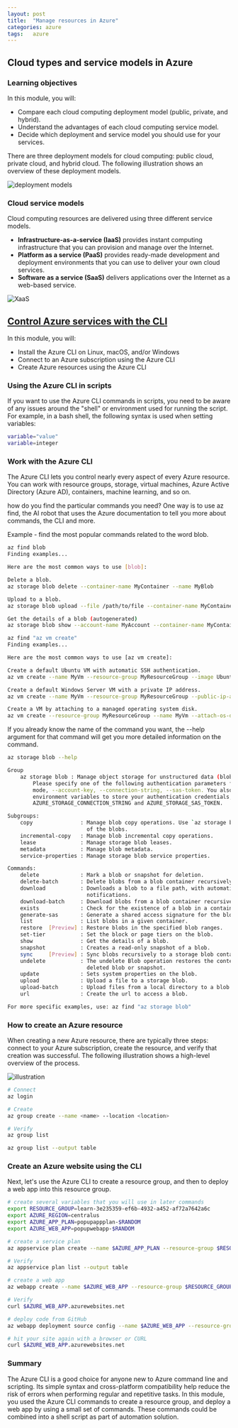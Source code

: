 ```yaml
---
layout: post
title:  "Manage resources in Azure"
categories: azure
tags:   azure 
---
```




## Cloud types and service models in Azure

### Learning objectives

In this module, you will:

- Compare each cloud computing deployment model (public, private, and hybrid).
- Understand the advantages of each cloud computing service model.
- Decide which deployment and service model you should use for your services.

There are three deployment models for cloud computing: public cloud, private cloud, and hybrid cloud. The following illustration shows an overview of these deployment models.

![deployment models](/images/2020-05-13-06-53-11.png)

### Cloud service models

Cloud computing resources are delivered using three different service models.

- **Infrastructure-as-a-service (IaaS)** provides instant computing infrastructure that you can provision and manage over the Internet.
- **Platform as a service (PaaS)** provides ready-made development and deployment environments that you can use to deliver your own cloud services.
- **Software as a service (SaaS)** delivers applications over the Internet as a web-based service.

![XaaS](/images/2020-05-13-07-15-02.png)

## [Control Azure services with the CLI](https://docs.microsoft.com/en-us/learn/modules/control-azure-services-with-cli/)

In this module, you will:

- Install the Azure CLI on Linux, macOS, and/or Windows
- Connect to an Azure subscription using the Azure CLI
- Create Azure resources using the Azure CLI

### Using the Azure CLI in scripts

If you want to use the Azure CLI commands in scripts, you need to be aware of any issues around the "shell" or environment used for running the script. For example, in a bash shell, the following syntax is used when setting variables:

```sh
variable="value"
variable=integer
```

### Work with the Azure CLI

The Azure CLI lets you control nearly every aspect of every Azure resource. You can work with resource groups, storage, virtual machines, Azure Active Directory (Azure AD), containers, machine learning, and so on.

how do you find the particular commands you need? One way is to use az find, the AI robot that uses the Azure documentation to tell you more about commands, the CLI and more.

Example - find the most popular commands related to the word blob.

```bash
az find blob
Finding examples...

Here are the most common ways to use [blob]: 

Delete a blob.
az storage blob delete --container-name MyContainer --name MyBlob

Upload to a blob.
az storage blob upload --file /path/to/file --container-name MyContainer --name MyBlob

Get the details of a blob (autogenerated)
az storage blob show --account-name MyAccount --container-name MyContainer --name MyBlob

az find "az vm create"
Finding examples...

Here are the most common ways to use [az vm create]: 

Create a default Ubuntu VM with automatic SSH authentication.
az vm create --name MyVm --resource-group MyResourceGroup --image UbuntuLTS

Create a default Windows Server VM with a private IP address.
az vm create --name MyVm --resource-group MyResourceGroup --public-ip-address "" --image Win2012R2Datacenter

Create a VM by attaching to a managed operating system disk.
az vm create --resource-group MyResourceGroup --name MyVm --attach-os-disk MyOsDisk --os-type linux
```

If you already know the name of the command you want, the --help argument for that command will get you more detailed information on the command.

```sh
az storage blob --help

Group
    az storage blob : Manage object storage for unstructured data (blobs).
        Please specify one of the following authentication parameters for your commands: --auth-
        mode, --account-key, --connection-string, --sas-token. You also can use corresponding
        environment variables to store your authentication credentials, e.g. AZURE_STORAGE_KEY,
        AZURE_STORAGE_CONNECTION_STRING and AZURE_STORAGE_SAS_TOKEN.

Subgroups:
    copy               : Manage blob copy operations. Use `az storage blob show` to check the status
                         of the blobs.
    incremental-copy   : Manage blob incremental copy operations.
    lease              : Manage storage blob leases.
    metadata           : Manage blob metadata.
    service-properties : Manage storage blob service properties.

Commands:
    delete             : Mark a blob or snapshot for deletion.
    delete-batch       : Delete blobs from a blob container recursively.
    download           : Downloads a blob to a file path, with automatic chunking and progress
                         notifications.
    download-batch     : Download blobs from a blob container recursively.
    exists             : Check for the existence of a blob in a container.
    generate-sas       : Generate a shared access signature for the blob.
    list               : List blobs in a given container.
    restore  [Preview] : Restore blobs in the specified blob ranges.
    set-tier           : Set the block or page tiers on the blob.
    show               : Get the details of a blob.
    snapshot           : Creates a read-only snapshot of a blob.
    sync     [Preview] : Sync blobs recursively to a storage blob container.
    undelete           : The undelete Blob operation restores the contents and metadata of soft
                         deleted blob or snapshot.
    update             : Sets system properties on the blob.
    upload             : Upload a file to a storage blob.
    upload-batch       : Upload files from a local directory to a blob container.
    url                : Create the url to access a blob.

For more specific examples, use: az find "az storage blob"
```

### How to create an Azure resource

When creating a new Azure resource, there are typically three steps: connect to your Azure subscription, create the resource, and verify that creation was successful. The following illustration shows a high-level overview of the process.

![illustration](/images/2020-05-14-06-52-05.png)

```sh
# Connect
az login

# Create
az group create --name <name> --location <location>

# Verify
az group list

az group list --output table
```

### Create an Azure website using the CLI

Next, let's use the Azure CLI to create a resource group, and then to deploy a web app into this resource group.

```sh
# create several variables that you will use in later commands
export RESOURCE_GROUP=learn-3e235359-ef6b-4932-a452-af72a7642a6c
export AZURE_REGION=centralus
export AZURE_APP_PLAN=popupappplan-$RANDOM
export AZURE_WEB_APP=popupwebapp-$RANDOM

# create a service plan
az appservice plan create --name $AZURE_APP_PLAN --resource-group $RESOURCE_GROUP --location $AZURE_REGION --sku FREE

# Verify
az appservice plan list --output table

# create a web app
az webapp create --name $AZURE_WEB_APP --resource-group $RESOURCE_GROUP --plan $AZURE_APP_PLAN

# Verify
curl $AZURE_WEB_APP.azurewebsites.net

# deploy code from GitHub
az webapp deployment source config --name $AZURE_WEB_APP --resource-group $RESOURCE_GROUP --repo-url "https://github.com/Azure-Samples/php-docs-hello-world" --branch master --manual-integration

# hit your site again with a browser or CURL
curl $AZURE_WEB_APP.azurewebsites.net

```

### Summary

The Azure CLI is a good choice for anyone new to Azure command line and scripting. Its simple syntax and cross-platform compatibility help reduce the risk of errors when performing regular and repetitive tasks. In this module, you used the Azure CLI commands to create a resource group, and deploy a web app by using a small set of commands. These commands could be combined into a shell script as part of automation solution.
